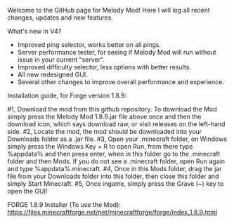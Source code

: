 Welcome to the GitHub page for Melody Mod! Here I will log all recent changes, updates and new features.

What's new in V4?

- Improved ping selector, works better on all pings.
- Server performance tester, for seeing if Melody Mod will run without issue in your current "server".
- Improved difficulty selector, less options with better results.
- All new redesigned GUI.
- Several other changes to improve overall performance and experience.

Installation guide, for Forge version 1.8.9:

#1, Download the mod from this github repository. To download the Mod simply press the Melody Mod 1.8.9.jar file above once and then the download icon, which says download raw, or visit releases on the left-hand side.
#2, Locate the mod, the mod should be downloaded into your Downloads folder as a .jar file.
#3, Open your .minecraft folder, on Windows simply press the Windows Key + R to open Run, from there type %appdata% and then press enter, when in this folder go to the .minecraft folder and then Mods. If you do not see a .minecraft folder, open Run again and type %appdata%\.minecraft.
#4, Once in this Mods folder, drag the jar file from your Downloads folder into this folder, then close this folder and simply Start Minecraft.
#5, Once ingame, simply press the Grave (~) key to open the GUI!

FORGE 1.8.9 Installer (To use the Mod): https://files.minecraftforge.net/net/minecraftforge/forge/index_1.8.9.html
